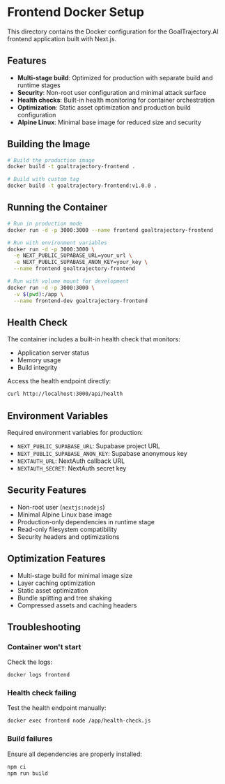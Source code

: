 # Frontend Docker Setup

This directory contains the Docker configuration for the GoalTrajectory.AI frontend application built with Next.js.

## Features

- **Multi-stage build**: Optimized for production with separate build and runtime stages
- **Security**: Non-root user configuration and minimal attack surface
- **Health checks**: Built-in health monitoring for container orchestration
- **Optimization**: Static asset optimization and production build configuration
- **Alpine Linux**: Minimal base image for reduced size and security

## Building the Image

```bash
# Build the production image
docker build -t goaltrajectory-frontend .

# Build with custom tag
docker build -t goaltrajectory-frontend:v1.0.0 .
```

## Running the Container

```bash
# Run in production mode
docker run -d -p 3000:3000 --name frontend goaltrajectory-frontend

# Run with environment variables
docker run -d -p 3000:3000 \
  -e NEXT_PUBLIC_SUPABASE_URL=your_url \
  -e NEXT_PUBLIC_SUPABASE_ANON_KEY=your_key \
  --name frontend goaltrajectory-frontend

# Run with volume mount for development
docker run -d -p 3000:3000 \
  -v $(pwd):/app \
  --name frontend-dev goaltrajectory-frontend
```

## Health Check

The container includes a built-in health check that monitors:
- Application server status
- Memory usage
- Build integrity

Access the health endpoint directly:
```bash
curl http://localhost:3000/api/health
```

## Environment Variables

Required environment variables for production:
- `NEXT_PUBLIC_SUPABASE_URL`: Supabase project URL
- `NEXT_PUBLIC_SUPABASE_ANON_KEY`: Supabase anonymous key
- `NEXTAUTH_URL`: NextAuth callback URL
- `NEXTAUTH_SECRET`: NextAuth secret key

## Security Features

- Non-root user (`nextjs:nodejs`)
- Minimal Alpine Linux base image
- Production-only dependencies in runtime stage
- Read-only filesystem compatibility
- Security headers and optimizations

## Optimization Features

- Multi-stage build for minimal image size
- Layer caching optimization
- Static asset optimization
- Bundle splitting and tree shaking
- Compressed assets and caching headers

## Troubleshooting

### Container won't start
Check the logs:
```bash
docker logs frontend
```

### Health check failing
Test the health endpoint manually:
```bash
docker exec frontend node /app/health-check.js
```

### Build failures
Ensure all dependencies are properly installed:
```bash
npm ci
npm run build
```